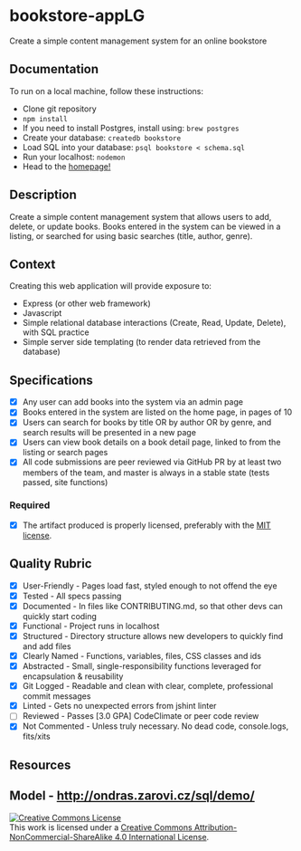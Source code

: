 # bookstore-appLG
Create a simple content management system for an online bookstore

## Documentation
To run on a local machine, follow these instructions:
* Clone git repository
* ```npm install```
* If you need to install Postgres, install using: ```brew postgres```
* Create your database: ```createdb bookstore```
* Load SQL into your database: ```psql bookstore < schema.sql```
* Run your localhost: ```nodemon```
* Head to the [homepage!](http://0.0.0.0:3000/)

## Description

Create a simple content management system that allows users to add, delete, or update books.  Books entered in the system can be viewed in a listing, or searched for using basic searches (title, author, genre).

## Context

Creating this web application will provide exposure to:
* Express (or other web framework)
* Javascript
* Simple relational database interactions (Create, Read, Update, Delete), with SQL practice
* Simple server side templating (to render data retrieved from the database)

## Specifications

- [X] Any user can add books into the system via an admin page
- [X] Books entered in the system are listed on the home page, in pages of 10
- [X] Users can search for books by title OR by author OR by genre, and search results will be presented in a new page
- [X] Users can view book details on a book detail page, linked to from the listing or search pages
- [X] All code submissions are peer reviewed via GitHub PR by at least two members of the team, and master is always in a stable state (tests passed, site functions)

### Required

- [X] The artifact produced is properly licensed, preferably with the [MIT license][mit-license].

## Quality Rubric
- [X] User-Friendly - Pages load fast, styled enough to not offend the eye
- [X] Tested - All specs passing
- [X] Documented - In files like CONTRIBUTING.md, so that other devs can quickly start coding
- [X] Functional - Project runs in localhost
- [X] Structured - Directory structure allows new developers to quickly find and add files
- [X] Clearly Named - Functions, variables, files, CSS classes and ids
- [X] Abstracted - Small, single-responsibility functions leveraged for encapsulation & reusability
- [X] Git Logged - Readable and clean with clear, complete, professional commit messages
- [X] Linted - Gets no unexpected errors from jshint linter
- [ ] Reviewed - Passes [3.0 GPA] CodeClimate or peer code review
- [X] Not Commented - Unless truly necessary. No dead code, console.logs, fits/xits

## Resources
Model -
http://ondras.zarovi.cz/sql/demo/
---

<!-- LICENSE -->

<a rel="license" href="http://creativecommons.org/licenses/by-nc-sa/4.0/"><img alt="Creative Commons License" style="border-width:0" src="https://i.creativecommons.org/l/by-nc-sa/4.0/80x15.png" /></a>
<br />This work is licensed under a <a rel="license" href="http://creativecommons.org/licenses/by-nc-sa/4.0/">Creative Commons Attribution-NonCommercial-ShareAlike 4.0 International License</a>.

[mit-license]: https://opensource.org/licenses/MIT
